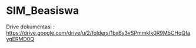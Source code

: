 # SIM_Beasiswa
Drive dokumentasi : https://drive.google.com/drive/u/2/folders/1bx6y3vSPmmkIk0R9M5CHqQfaygERMD0Q
